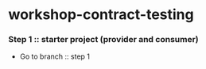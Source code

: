 # workshop-contract-testing

### Step 1 :: starter project (provider and consumer)
* Go to branch :: step 1
